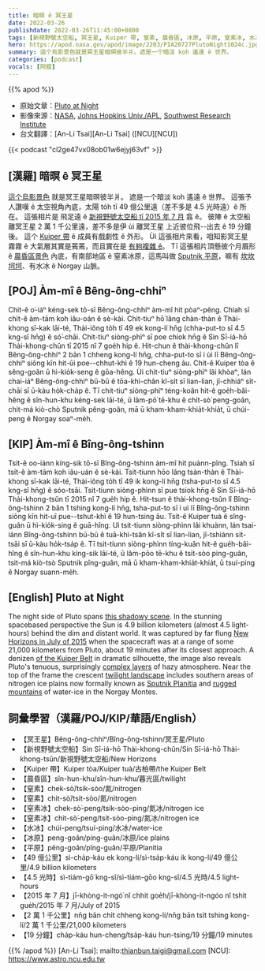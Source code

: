 ```yaml
---
title: 暗暝 ê 冥王星
date: 2022-03-26
publishdate: 2022-03-26T11:45:00+0800
tags: [新視野號太空船, 冥王星, Kuiper 帶, 窒素, 晨昏區, 冰原, 平原, 窒素冰, 水冰]
hero: https://apod.nasa.gov/apod/image/2203/PIA20727PlutoNight1024c.jpg
summary: 這个烏影景色就是冥王星暗暝彼半爿。遮是一个暗淡 koh 遙遠 ê 世界。
categories: [podcast]
vocals: [阿錕]
---
```


{{% apod %}}

- 原始文章：[Pluto at Night](https://apod.nasa.gov/apod/ap220326.html)
- 影像來源：[NASA](http://www.nasa.gov/), [Johns Hopkins Univ./APL](http://www.jhuapl.edu/), [Southwest Research Institute](http://www.swri.edu/)
- 台文翻譯：[An-Li Tsai][An-Li Tsai] ([NCU][NCU])

{{< podcast "cl2ge47vx08ob01w6ejyj63vf" >}}

## [漢羅] 暗暝 ê 冥王星
[這个烏影景色][this shadowy scene] 就是冥王星暗暝彼半爿。
遮是一个暗淡 koh 遙遠 ê 世界。
這張予人讚嘆 ê 太空視角內底，太陽 to̍h tī 49 億公里遠（差不多是 4.5 光時遠）ê 所在。
這張相片是 飛足遠 ê [新視野號太空船 tī 2015 年 7 月][New Horizons in July of 2015] 翕 ê。
彼陣 ê 太空船離冥王星 2 萬 1 千公里遠，差不多是伊 ùi 離冥王星 上近彼位飛--出去 ê 19 分鐘後。
這个 [Kuiper 帶][of the Kuiper Belt] ê 成員有戲劇性 ê 外形。
Ùi 這張相片來看，咱知影冥王星 霧霧 ê 大氣層其實是蔫蔫，而且實在是 [有夠複雜 ê][complex layers]。
Tī 這張相片頂懸彼个月眉形 ê [晨昏區景色][twilight landscape t] 內底，有南部地區 ê 窒素冰原，這馬叫做 [Sputnik 平原][Sputnik Planitia]，嘛有 [坎坎坷坷][rugged mountains]、有水冰 ê Norgay 山脈。


## [POJ] Àm-mî ê Bêng-ông-chhiⁿ
Chit-ê o͘-iáⁿ kéng-sek tō-sī Bêng-ông-chhiⁿ àm-mî hit pòaⁿ-pêng.
Chiah sī chi̍t-ê àm-tām koh iâu-oán ê sè-kài.
Chit-tiuⁿ hō͘ lâng chàn-thàn ê Thài-khong sī-kak lāi-té, Thài-iông to̍h tī 49 ek kong-lí hn̄g (chha-put-to sī 4.5 kng-sî hn̄g) ê só͘-chāi.
Chit-tiuⁿ siòng-phìⁿ sī poe chiok hn̄g ê Sin Sī-iá-hō Thài-khong-chûn tī 2015 nî 7 goe̍h hip ê.
Hit-chun ê thài-khong-chûn lî Bêng-ông-chhiⁿ 2 bān 1 chheng kong-lí hn̄g, chha-put-to sī i ùi lī Bêng-ông-chhiⁿ siōng kīn hit-ūi poe--chhut-khì ê 19 hun-cheng āu.
Chit-ê Kuiper tòa ê sêng-goân ū hì-kio̍k-seng ê gōa-hêng.
Ùi chit-tiuⁿ siòng-phìⁿ lâi khòaⁿ, lán chai-iáⁿ Bêng-ông-chhiⁿ bū-bū ê tōa-khì-chân kî-si̍t sī lian-lian, jî-chhiáⁿ si̍t-chāi sī ū-kàu ho̍k-cha̍p ê.
Tī chit-tiuⁿ siòng-phìⁿ téng-koân hit-ê goe̍h-bâi-hêng ê sîn-hun-khu kéng-sek lāi-té, ū lâm-pō͘ tē-khu ê chi̍t-sò͘ peng-goân, chit-má kiò-chò Sputnik pêng-goân, mā ū kham-kham-khia̍t-khia̍t, ū chúi-peng ê Norgay soaⁿ-me̍h.

## [KIP] Àm-mî ê Bîng-ông-tshinn
Tsit-ê oo-iánn kíng-sik tō-sī Bîng-ông-tshinn àm-mî hit puànn-pîng.
Tsiah sī tsi̍t-ê àm-tām koh iâu-uán ê sè-kài.
Tsit-tiunn hōo lâng tsàn-thàn ê Thài-khong sī-kak lāi-té, Thài-iông to̍h tī 49 ik kong-lí hn̄g (tsha-put-to sī 4.5 kng-sî hn̄g) ê sóo-tsāi.
Tsit-tiunn siòng-phìnn sī pue tsiok hn̄g ê Sin Sī-iá-hō Thài-khong-tsûn tī 2015 nî 7 gue̍h hip ê.
Hit-tsun ê thài-khong-tsûn lî Bîng-ông-tshinn 2 bān 1 tshing kong-lí hn̄g, tsha-put-to sī i uì lī Bîng-ông-tshinn siōng kīn hit-uī pue--tshut-khì ê 19 hun-tsing āu.
Tsit-ê Kuiper tuà ê sîng-guân ū hì-kio̍k-sing ê guā-hîng.
Uì tsit-tiunn siòng-phìnn lâi khuànn, lán tsai-iánn Bîng-ông-tshinn bū-bū ê tuā-khì-tsân kî-si̍t sī lian-lian, jî-tshiánn si̍t-tsāi sī ū-kàu ho̍k-tsa̍p ê.
Tī tsit-tiunn siòng-phìnn tíng-kuân hit-ê gue̍h-bâi-hîng ê sîn-hun-khu kíng-sik lāi-té, ū lâm-pōo tē-khu ê tsi̍t-sòo ping-guân, tsit-má kiò-tsò Sputnik pîng-guân, mā ū kham-kham-khia̍t-khia̍t, ū tsuí-ping ê Norgay suann-me̍h.


## [English] Pluto at Night

The night side of Pluto spans [this shadowy scene][this shadowy scene].
In the stunning spacebased perspective the Sun is 4.9 billion kilometers (almost 4.5 light-hours) behind the dim and distant world.
It was captured by far flung [New Horizons in July of 2015][New Horizons in July of 2015] when the spacecraft was at a range of some 21,000 kilometers from Pluto, about 19 minutes after its closest approach.
A denizen [of the Kuiper Belt][of the Kuiper Belt] in dramatic silhouette, the image also reveals Pluto's tenuous, surprisingly [complex layers][complex layers] of hazy atmosphere.
Near the top of the frame the crescent [twilight landscape][twilight landscape e] includes southern areas of nitrogen ice plains now formally known as [Sputnik Planitia][Sputnik Planitia] and [rugged mountains][rugged mountains] of water-ice in the Norgay Montes.

## 詞彙學習（漢羅/POJ/KIP/華語/English）
- 【冥王星】Bêng-ông-chhiⁿ/Bîng-ông-tshinn/冥王星/Pluto
- 【新視野號太空船】Sin Sī-iá-hō Thài-khong-chûn/Sin Sī-iá-hō Thài-khong-tsûn/新視野號太空船/New Horizons
- 【Kuiper 帶】Kuiper tòa/Kuiper tuà/古柏帶/the Kuiper Belt
- 【晨昏區】sîn-hun-khu/sîn-hun-khu/暮光區/twilight
- 【窒素】chek-sò͘/tsik-sòo/氮/nitrogen
- 【窒素】chit-sò͘/tsit-sòo/氮/nitrogen
- 【窒素冰】chek-sò͘-peng/tsik-sòo-ping/氮冰/nitrogen ice
- 【窒素冰】chit-sò͘-peng/tsit-sòo-ping/氮冰/nitrogen ice
- 【水冰】chúi-peng/tsuí-ping/水冰/water-ice
- 【冰原】peng-goân/ping-guân/冰原/ice plains
- 【平原】pêng-goân/pîng-guân/平原/Planitia
- 【49 億公里】sì-cha̍p-káu ek kong-lí/sì-tsa̍p-káu ik kong-lí/49 億公里/4.9 billion kilometers
- 【4.5 光時】sì-tiám-gō͘ kng-sî/sì-tiám-gōo kng-sî/4.5 光時/4.5 light-hours
- 【2015 年 7 月】jī-khòng-it-ngó͘ nî chhit goe̍h/jī-khòng-it-ngóo nî tshit gue̍h/2015 年 7 月/July of 2015
- 【2 萬 1 千公里】nn̄g bān chi̍t chheng kong-lí/nn̄g bān tsi̍t tshing kong-lí/2 萬 1 千公里/21,000 kilometers
- 【19 分鐘】cha̍p-káu hun-cheng/tsa̍p-káu hun-tsing/19 分鐘/19 minutes

{{% /apod %}}
[An-Li Tsai]: mailto:thianbun.taigi@gmail.com
[NCU]: https://www.astro.ncu.edu.tw

[copyright]: https://apod.nasa.gov/apod/fap/lib/about_apod.html#srapply

[this shadowy scene]:https://photojournal.jpl.nasa.gov/catalog/PIA20727
[New Horizons in July of 2015]:http://www.nasa.gov/feature/new-horizons-best-close-up-of-plutos-surface
[of the Kuiper Belt]:https://solarsystem.nasa.gov/solar-system/kuiper-belt/overview/
[complex layers]:https://arxiv.org/abs/1604.05356
[twilight landscape e]:https://apod.nasa.gov/apod/ap210115.html
[twilight landscape t]:https://apod.tw/daily/20210115/
[Sputnik Planitia]:https://en.wikipedia.org/wiki/Sputnik_Planitia
[rugged mountains]:https://apod.nasa.gov/apod/ap150718.html
